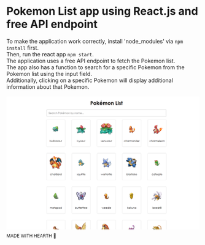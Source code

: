 # Pokemon List app using React.js and free API endpoint
To make the application work correctly, install 'node_modules' via `npm install` first.<br>
Then, run the react app `npm start`.<br>
The application uses a free API endpoint to fetch the Pokemon list.<br>
The app also has a function to search for a specific Pokemon from the Pokemon list using the input field.<br>
Additionally, clicking on a specific Pokemon will display additional information about that Pokemon.
<br><br>
![Alt text](https://github.com/XarrrdaS/main/blob/main/React%20-%20Pokemon%20List%20with%20API/screenshots/screenshot.png?raw=true)
<sub>MADE WITH HEARTH 🖤</sub>
